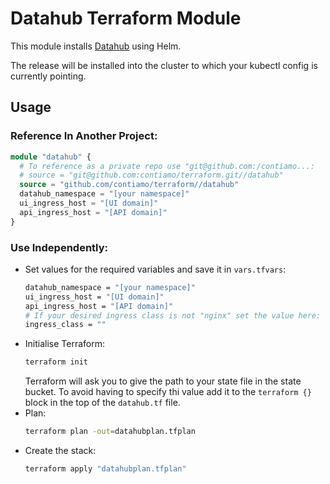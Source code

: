 # Datahub Terraform Module

This module installs [Datahub](https://datahubproject.io) using Helm.

The release will be installed into the cluster to which your kubectl config is currently pointing.

## Usage

### Reference In Another Project:

```terraform
module "datahub" {
  # To reference as a private repo use "git@github.com:/contiamo...:
  # source = "git@github.com:contiamo/terraform.git//datahub"
  source = "github.com/contiamo/terraform//datahub"
  datahub_namespace = "[your namespace]"
  ui_ingress_host = "[UI domain]"
  api_ingress_host = "[API domain]"
}
```

### Use Independently:
- Set values for the required variables and save it in `vars.tfvars`:
    ```bash
    datahub_namespace = "[your namespace]"
    ui_ingress_host = "[UI domain]"
    api_ingress_host = "[API domain]"
    # If your desired ingress class is not "nginx" set the value here:
    ingress_class = ""
    ```
- Initialise Terraform:
    ```bash
    terraform init
    ```
    Terraform will ask you to give the path to your state file in the state bucket. To avoid having to specify thi value add it to the `terraform {}` block in the top of the `datahub.tf` file.
- Plan:
    ```bash
    terraform plan -out=datahubplan.tfplan
    ```
- Create the stack:
    ```bash
    terraform apply "datahubplan.tfplan"
    ```
